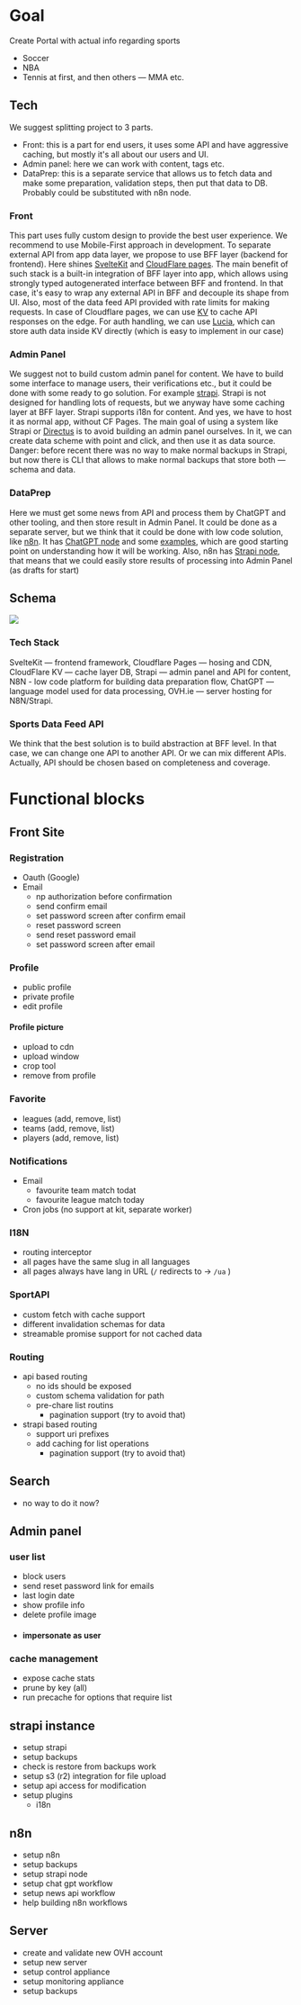 # Goal
Create Portal with actual info regarding sports
- Soccer
- NBA
- Tennis
at first, and then others — MMA etc.

## Tech
We suggest splitting project to 3 parts.
- Front: this is a part for end users, it uses some API and have aggressive caching, but mostly it's all about our users and UI.
- Admin panel: here we can work with content, tags etc.
- DataPrep: this is a separate service that allows us to fetch data and make some preparation, validation steps, then put that data to DB. Probably could be substituted with n8n node.

### Front
This part uses fully custom design to provide the best user experience. We recommend to use Mobile-First approach in development. To separate external API from app data layer, we propose to use BFF layer (backend for frontend). Here shines [SvelteKit](https://kit.svelte.dev/) and [CloudFlare pages](https://pages.cloudflare.com/). The main benefit of such stack is a built-in integration of BFF layer into app, which allows using strongly typed autogenerated interface between BFF and frontend. In that case, it's easy to wrap any external API in BFF and decouple its shape from UI. Also, most of the data feed API provided with rate limits for making requests. In case of Cloudflare pages, we can use [KV](https://developers.cloudflare.com/kv/) to cache API responses on the edge.
For auth handling, we can use [Lucia](https://lucia-auth.com/getting-started/sveltekit/), which can store auth data inside KV directly (which is easy to implement in our case)
### Admin Panel
We suggest not to build custom admin panel for content. We have to build some interface to manage users, their verifications etc., but it could be done with some ready to go solution. For example [strapi](strapi.io). Strapi is not designed for handling lots of requests, but we anyway have some caching layer at BFF layer. Strapi supports i18n for content. And yes, we have to host it as normal app, without CF Pages. The main goal of using a system like Strapi or [Directus](https://directus.io/) is to avoid building an admin panel ourselves. In it, we can create data scheme with point and click, and then use it as data source.
Danger: before recent there was no way to make normal backups in Strapi, but now there is CLI that allows to make normal backups that store both — schema and data.
### DataPrep
Here we must get some news from API and process them by ChatGPT and other tooling, and then store result in Admin Panel. It could be done as a separate server, but we think that it could be done with low code solution, like [n8n](https://n8n.io). It has [ChatGPT node](https://docs.n8n.io/integrations/builtin/credentials/openai/) and some [examples](https://blog.n8n.io/how-to-get-started-with-chatgpt-in-your-n8n-projects-5-simple-workflows/), which are good starting point on understanding how it will be working. Also, n8n has [Strapi node](https://docs.n8n.io/integrations/builtin/app-nodes/n8n-nodes-base.strapi/), that means that we could easily store results of processing into Admin Panel (as drafts for start)

## Schema
[![](https://mermaid.ink/img/pako:eNpdUl1vozAQ_CsrP7VSiCBAQlBVqXc5qtPpokip7uFKH1xYAhJgZIxyPeC_d22nH6of2PV4dtazeGSZyJHFrKjFOSu5VPCwS1ug9b2usFVXjzY-XYPj3EIiRauwzS2lH55PknclccWQJzWXaA_0eqOaum9J8nFCG7ghdOqVkAg5VxwKKRrgXTXBrz-W-d5F0x1H8wtUWWn5Ek9c5lV7gr4TUvXTjtAEMb87_BzHo8FAY6BBIHSeP8vdwnSPCshwldUImbmrmo6K_FSPVzZeP33xqQUPErsPL_tob9WOxksnRYZ9Tx2t4kXwiyNddOOYsksBtHju4VwpmmXJ1f3hYbrEcbwknz3Yrrr-RCZqrrBXRmLa00c7HkedWfNmDKYa2II1KBte5fTPRy2WMlVigymLKc2x4EOtUpa2M1H5oMTxpc1YrOSACzZ0NHvcVZym0bC44HVPaMdbFo_sH4vX0XK9coMo8DZ-5Pkrb8FeWOyF7tLdhn4UuaHne17gzwv2XwhScJfrYLvyN0Hob_1N6LvBW5MfeUUDfe-BZvvbvlXzZE3fv0ZFX25-BWf64lo?type=png)](https://mermaid.live/edit#pako:eNpdUl1vozAQ_CsrP7VSiCBAQlBVqXc5qtPpokip7uFKH1xYAhJgZIxyPeC_d22nH6of2PV4dtazeGSZyJHFrKjFOSu5VPCwS1ug9b2usFVXjzY-XYPj3EIiRauwzS2lH55PknclccWQJzWXaA_0eqOaum9J8nFCG7ghdOqVkAg5VxwKKRrgXTXBrz-W-d5F0x1H8wtUWWn5Ek9c5lV7gr4TUvXTjtAEMb87_BzHo8FAY6BBIHSeP8vdwnSPCshwldUImbmrmo6K_FSPVzZeP33xqQUPErsPL_tob9WOxksnRYZ9Tx2t4kXwiyNddOOYsksBtHju4VwpmmXJ1f3hYbrEcbwknz3Yrrr-RCZqrrBXRmLa00c7HkedWfNmDKYa2II1KBte5fTPRy2WMlVigymLKc2x4EOtUpa2M1H5oMTxpc1YrOSACzZ0NHvcVZym0bC44HVPaMdbFo_sH4vX0XK9coMo8DZ-5Pkrb8FeWOyF7tLdhn4UuaHne17gzwv2XwhScJfrYLvyN0Hob_1N6LvBW5MfeUUDfe-BZvvbvlXzZE3fv0ZFX25-BWf64lo)

### Tech Stack
SvelteKit — frontend framework, Cloudflare Pages — hosing and CDN, CloudFlare KV — cache layer DB, Strapi — admin panel and API for content, N8N - low code platform for building data preparation flow, ChatGPT — language model used for data processing, OVH.ie — server hosting for N8N/Strapi.

### Sports Data Feed API
We think that the best solution is to build abstraction at BFF level. In that case, we can change one API to another API. Or we can mix different APIs. Actually, API should be chosen based on completeness and coverage. 


# Functional blocks
## Front Site
### Registration
- Oauth (Google)
- Email
	- np authorization before confirmation
	- send confirm email
	- set password screen after confirm email
	- reset password screen
	- send reset password email
	- set password screen after email
### Profile 
- public profile
- private profile
- edit profile
#### Profile picture
- upload to cdn
- upload window
- crop tool
- remove from profile
### Favorite
- leagues (add, remove, list)
- teams (add, remove, list)
- players (add, remove, list)
### Notifications
- Email
	- favourite team match todat
	- favourite league match today
- Cron jobs (no support at kit, separate worker)
### I18N
- routing interceptor
- all pages have the same slug in all languages
- all pages always have lang in URL (`/` redirects to → `/ua` )
### SportAPI
- custom fetch with cache support
- different invalidation schemas for data
- streamable promise support for not cached data
### Routing
- api based routing
	- no ids should be exposed
	- custom schema validation for path
	- pre-chare list routins
		- pagination support (try to avoid that)
- strapi based routing
	- support uri prefixes
	- add caching for list operations
		- pagination support (try to avoid that)
## Search
- no way to do it now?
## Admin panel
### user list
- block users
- send reset password link for emails
- last login date
- show profile info
- delete profile image
- #### impersonate as user
### cache management
- expose cache stats
- prune by key (all)
- run precache for options that require list
## strapi instance
- setup strapi
- setup backups
- check is restore from backups work
- setup s3 (r2) integration for file upload
- setup api access for modification
- setup plugins
	- i18n
## n8n
- setup n8n
- setup backups
- setup strapi node
- setup chat gpt workflow
- setup news api workflow
- help building n8n workflows
## Server
- create and validate new OVH account
- setup new server
- setup control appliance
- setup monitoring appliance
- setup backups
